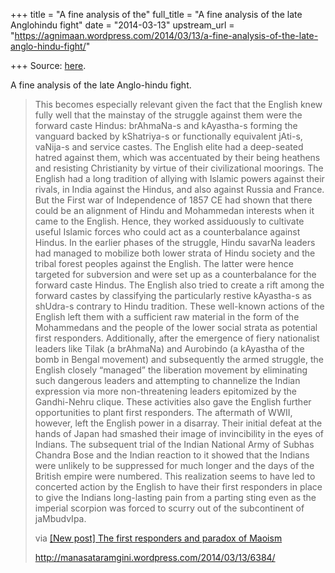 +++
title = "A fine analysis of the"
full_title = "A fine analysis of the late Anglohindu fight"
date = "2014-03-13"
upstream_url = "https://agnimaan.wordpress.com/2014/03/13/a-fine-analysis-of-the-late-anglo-hindu-fight/"

+++
Source: [here](https://agnimaan.wordpress.com/2014/03/13/a-fine-analysis-of-the-late-anglo-hindu-fight/).

A fine analysis of the late Anglo-hindu fight.

> 
>
> This becomes especially relevant given the fact that the English knew
> fully well that the mainstay of the struggle against them were the
> forward caste Hindus: brAhmaNa-s and kAyastha-s forming the vanguard
> backed by kShatriya-s or functionally equivalent jAti-s, vaNija-s and
> service castes. The English elite had a deep-seated hatred against
> them, which was accentuated by their being heathens and resisting
> Christianity by virtue of their civilizational moorings. The English
> had a long tradition of allying with Islamic powers against their
> rivals, in India against the Hindus, and also against Russia and
> France. But the First war of Independence of 1857 CE had shown that
> there could be an alignment of Hindu and Mohammedan interests when it
> came to the English. Hence, they worked assiduously to cultivate
> useful Islamic forces who could act as a counterbalance against
> Hindus. In the earlier phases of the struggle, Hindu savarNa leaders
> had managed to mobilize both lower strata of Hindu society and the
> tribal forest peoples against the English. The latter were hence
> targeted for subversion and were set up as a counterbalance for the
> forward caste Hindus. The English also tried to create a rift among
> the forward castes by classifying the particularly restive kAyastha-s
> as shUdra-s contrary to Hindu tradition. These well-known actions of
> the English left them with a sufficient raw material in the form of
> the Mohammedans and the people of the lower social strata as potential
> first responders. Additionally, after the emergence of fiery
> nationalist leaders like Tilak (a brAhmaNa) and Aurobindo (a kAyastha
> of the bomb in Bengal movement) and subsequently the armed struggle,
> the English closely “managed” the liberation movement by eliminating
> such dangerous leaders and attempting to channelize the Indian
> expression via more non-threatening leaders epitomized by the
> Gandhi-Nehru clique. These activities also gave the English further
> opportunities to plant first responders. The aftermath of WWII,
> however, left the English power in a disarray. Their initial defeat at
> the hands of Japan had smashed their image of invincibility in the
> eyes of Indians. The subsequent trial of the Indian National Army of
> Subhas Chandra Bose and the Indian reaction to it showed that the
> Indians were unlikely to be suppressed for much longer and the days of
> the British empire were numbered. This realization seems to have led
> to concerted action by the English to have their first responders in
> place to give the Indians long-lasting pain from a parting sting even
> as the imperial scorpion was forced to scurry out of the subcontinent
> of jaMbudvIpa.
>
> via [\[New post\] The first responders and paradox of
> Maoism](https://mail.google.com/mail/u/0/?shva=1#inbox/144ba2bc8220ae90)
>
> <http://manasataramgini.wordpress.com/2014/03/13/6384/>

